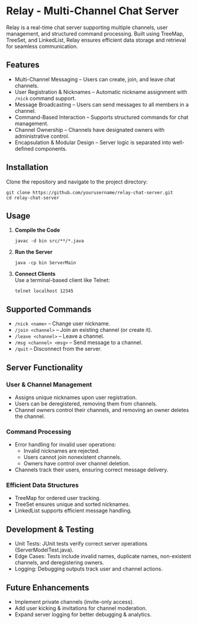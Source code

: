# Relay - Multi-Channel Chat Server

Relay is a real-time chat server supporting multiple channels, user management, and structured command processing. Built using TreeMap, TreeSet, and LinkedList, Relay ensures efficient data storage and retrieval for seamless communication.

## Features

- Multi-Channel Messaging – Users can create, join, and leave chat channels.
- User Registration & Nicknames – Automatic nickname assignment with `/nick` command support.
- Message Broadcasting – Users can send messages to all members in a channel.
- Command-Based Interaction – Supports structured commands for chat management.
- Channel Ownership – Channels have designated owners with administrative control.
- Encapsulation & Modular Design – Server logic is separated into well-defined components.

## Installation

Clone the repository and navigate to the project directory:

```
git clone https://github.com/yourusername/relay-chat-server.git
cd relay-chat-server
```

## Usage

1. **Compile the Code**  
   ```
   javac -d bin src/**/*.java
   ```
   
2. **Run the Server**  
   ```
   java -cp bin ServerMain
   ```
   
3. **Connect Clients**  
   Use a terminal-based client like Telnet:  
   ```
   telnet localhost 12345
   ```

## Supported Commands

- `/nick <name>` – Change user nickname.  
- `/join <channel>` – Join an existing channel (or create it).  
- `/leave <channel>` – Leave a channel.  
- `/msg <channel> <msg>` – Send message to a channel.  
- `/quit` – Disconnect from the server.  

## Server Functionality

### User & Channel Management
- Assigns unique nicknames upon user registration.
- Users can be deregistered, removing them from channels.
- Channel owners control their channels, and removing an owner deletes the channel.

### Command Processing
- Error handling for invalid user operations:
  - Invalid nicknames are rejected.
  - Users cannot join nonexistent channels.
  - Owners have control over channel deletion.
- Channels track their users, ensuring correct message delivery.

### Efficient Data Structures
- TreeMap for ordered user tracking.
- TreeSet ensures unique and sorted nicknames.
- LinkedList supports efficient message handling.

## Development & Testing

- Unit Tests: JUnit tests verify correct server operations (ServerModelTest.java).
- Edge Cases: Tests include invalid names, duplicate names, non-existent channels, and deregistering owners.
- Logging: Debugging outputs track user and channel actions.

## Future Enhancements

- Implement private channels (invite-only access).
- Add user kicking & invitations for channel moderation.
- Expand server logging for better debugging & analytics.
